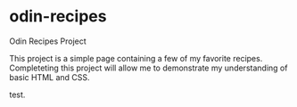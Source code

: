 # odin-recipes
Odin Recipes Project

This project is a simple page containing a few of my favorite recipes. Completeting this project will allow me to demonstrate my understanding of basic HTML and CSS.

test.